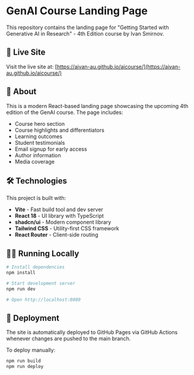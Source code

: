 # GenAI Course Landing Page

This repository contains the landing page for "Getting Started with Generative AI in Research" - 4th Edition course by Ivan Smirnov.

## 🚀 Live Site

Visit the live site at: [https://aivan-au.github.io/aicourse/](https://aivan-au.github.io/aicourse/)

## 📖 About

This is a modern React-based landing page showcasing the upcoming 4th edition of the GenAI course. The page includes:
- Course hero section
- Course highlights and differentiators  
- Learning outcomes
- Student testimonials
- Email signup for early access
- Author information
- Media coverage

## 🛠️ Technologies

This project is built with:

- **Vite** - Fast build tool and dev server
- **React 18** - UI library with TypeScript
- **shadcn/ui** - Modern component library
- **Tailwind CSS** - Utility-first CSS framework
- **React Router** - Client-side routing

## 🏃‍♂️ Running Locally

```bash
# Install dependencies
npm install

# Start development server
npm run dev

# Open http://localhost:8080
```

## 🚀 Deployment

The site is automatically deployed to GitHub Pages via GitHub Actions whenever changes are pushed to the main branch.

To deploy manually:
```bash
npm run build
npm run deploy
```
